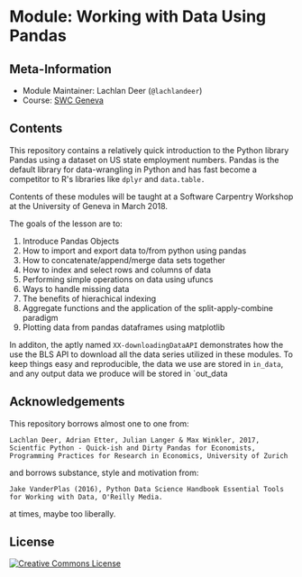 # Module: Working with Data Using Pandas

## Meta-Information

*   Module Maintainer: Lachlan Deer (`@lachlandeer`)
*   Course: [SWC Geneva](https://lachlandeer.github.io/2018-03-08-geneva/)

## Contents

This repository contains a relatively quick introduction to the Python library Pandas using a dataset on US state employment numbers.
Pandas is the default library for data-wrangling in Python and has fast become a competitor to R's libraries like `dplyr` and `data.table.`

Contents of these modules will be taught at a Software Carpentry Workshop at the University of Geneva in March 2018.

The goals of the lesson are to:
1.  Introduce Pandas Objects
2.  How to import and export data to/from python using pandas
3.  How to concatenate/append/merge data sets together
4.  How to index and select rows and columns of data
5.  Performing simple operations on data using ufuncs
6.  Ways to handle missing data
7.  The benefits of hierachical indexing
8.  Aggregate functions and the application of the split-apply-combine paradigm
9.  Plotting data from pandas dataframes using matplotlib


In additon, the aptly named `XX-downloadingDataAPI` demonstrates how the use the BLS API to download all the data series utilized in these modules.
To keep things easy and reproducible, the data we use are stored in `in_data`, and any output data we produce will be stored in `out_data

## Acknowledgements

This repository borrows almost one to one from:

```
Lachlan Deer, Adrian Etter, Julian Langer & Max Winkler, 2017, Scientfic Python - Quick-ish and Dirty Pandas for Economists, Programming Practices for Research in Economics, University of Zurich
```

and borrows substance, style and motivation from:

```
Jake VanderPlas (2016), Python Data Science Handbook Essential Tools for Working with Data, O'Reilly Media.
```

at times, maybe too liberally.

## License
<a rel="license" href="http://creativecommons.org/licenses/by-nc-sa/4.0/"><img alt="Creative Commons License" style="border-width:0" src="https://i.creativecommons.org/l/by-nc/4.0/88x31.png" /></a><br />
